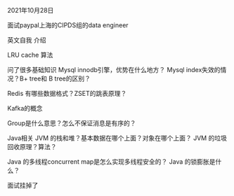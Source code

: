 2021年10月28日

面试paypal上海的CIPDS组的data engineer

英文自我 介绍

LRU cache 算法

问了很多基础知识
Mysql innodb引擎，优势在什么地方？
Mysql index失效的情况？B+ tree和 B tree的区别？


Redis
有哪些数据格式？ZSET的跳表原理？

Kafka的概念

Group是什么意思？怎么不保证消息是有序的？



Java相关
JVM 的栈和堆？基本数据在哪个上面？对象在哪个上面？
JVM 的垃圾回收原理？算法？

Java 的多线程concurrent map是怎么实现多线程安全的？
Java 的锁膨胀是什么？



面试挂掉了


